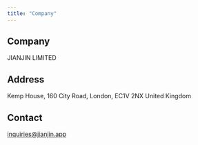 ```yaml
---
title: "Company"
---
```


## Company

JIANJIN LIMITED

## Address

Kemp House,
160 City Road, 
London,
EC1V 2NX
United Kingdom

## Contact
inquiries@jianjin.app
